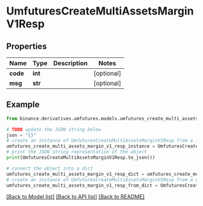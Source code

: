 # UmfuturesCreateMultiAssetsMarginV1Resp


## Properties

Name | Type | Description | Notes
------------ | ------------- | ------------- | -------------
**code** | **int** |  | [optional] 
**msg** | **str** |  | [optional] 

## Example

```python
from binance.derivatives.umfutures.models.umfutures_create_multi_assets_margin_v1_resp import UmfuturesCreateMultiAssetsMarginV1Resp

# TODO update the JSON string below
json = "{}"
# create an instance of UmfuturesCreateMultiAssetsMarginV1Resp from a JSON string
umfutures_create_multi_assets_margin_v1_resp_instance = UmfuturesCreateMultiAssetsMarginV1Resp.from_json(json)
# print the JSON string representation of the object
print(UmfuturesCreateMultiAssetsMarginV1Resp.to_json())

# convert the object into a dict
umfutures_create_multi_assets_margin_v1_resp_dict = umfutures_create_multi_assets_margin_v1_resp_instance.to_dict()
# create an instance of UmfuturesCreateMultiAssetsMarginV1Resp from a dict
umfutures_create_multi_assets_margin_v1_resp_from_dict = UmfuturesCreateMultiAssetsMarginV1Resp.from_dict(umfutures_create_multi_assets_margin_v1_resp_dict)
```
[[Back to Model list]](../README.md#documentation-for-models) [[Back to API list]](../README.md#documentation-for-api-endpoints) [[Back to README]](../README.md)


